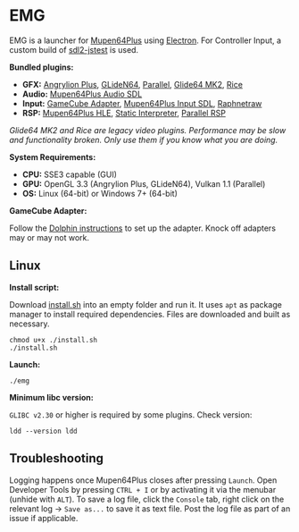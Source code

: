 # EMG

EMG is a launcher for [Mupen64Plus](https://github.com/mupen64plus/mupen64plus-core) using [Electron](https://github.com/electron/electron). For Controller Input, a custom build of [sdl2-jstest](https://github.com/GhostlyDark/sdl-jstest/tree/emg) is used.

**Bundled plugins:**

- **GFX:** [Angrylion Plus](https://github.com/ata4/angrylion-rdp-plus), [GLideN64](https://github.com/gonetz/GLideN64), [Parallel](https://github.com/GhostlyDark/mupen64plus-video-parallel), [Glide64 MK2](https://github.com/mupen64plus/mupen64plus-video-glide64mk2), [Rice](https://github.com/mupen64plus/mupen64plus-video-rice)
- **Audio:** [Mupen64Plus Audio SDL](https://github.com/mupen64plus/mupen64plus-audio-sdl)
- **Input:** [GameCube Adapter](https://github.com/amatho/mupen64plus-input-gca), [Mupen64Plus Input SDL](https://github.com/mupen64plus/mupen64plus-input-sdl), [Raphnetraw](https://github.com/raphnet/mupen64plus-input-raphnetraw)
- **RSP:** [Mupen64Plus HLE](https://github.com/mupen64plus/mupen64plus-rsp-hle), [Static Interpreter](https://github.com/mupen64plus/mupen64plus-rsp-cxd4), [Parallel RSP](https://github.com/mupen64plus-ae/parallel-rsp)

*Glide64 MK2 and Rice are legacy video plugins. Performance may be slow and functionality broken. Only use them if you know what you are doing.*

**System Requirements:**

- **CPU:** SSE3 capable (GUI)
- **GPU:** OpenGL 3.3 (Angrylion Plus, GLideN64), Vulkan 1.1 (Parallel)
- **OS:** Linux (64-bit) or Windows 7+ (64-bit)

**GameCube Adapter:**

Follow the [Dolphin instructions](https://dolphin-emu.org/docs/guides/how-use-official-gc-controller-adapter-wii-u/#Installation) to set up the adapter. Knock off adapters may or may not work.


## Linux

**Install script:**

Download [install.sh](https://raw.githubusercontent.com/GhostlyDark/EMG/master/install.sh) into an empty folder and run it. It uses `apt` as package manager to install required dependencies. Files are downloaded and built as necessary.
```
chmod u+x ./install.sh
./install.sh
```

**Launch:**
```
./emg
```

**Minimum libc version:**

`GLIBC v2.30` or higher is required by some plugins. Check version:
```
ldd --version ldd
```


## Troubleshooting

Logging happens once Mupen64Plus closes after pressing `Launch`. Open Developer Tools by pressing `CTRL + I` or by activating it via the menubar (unhide with `ALT`). To save a log file, click the `Console` tab, right click on the relevant log -> `Save as...` to save it as text file. Post the log file as part of an issue if applicable.
